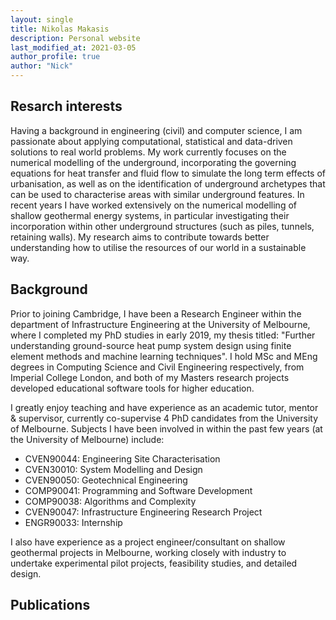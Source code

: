 ```yaml
---
layout: single
title: Nikolas Makasis
description: Personal website
last_modified_at: 2021-03-05
author_profile: true
author: "Nick"
---
```



## Resarch interests

Having a background in engineering (civil) and computer science, I am passionate about applying computational, statistical and data-driven solutions to real world problems. My work currently focuses on the numerical modelling of the underground, incorporating the governing equations for heat transfer and fluid flow to simulate the long term effects of urbanisation, as well as on the identification of underground archetypes that can be used to characterise areas with similar underground features. In recent years I have worked extensively on the numerical modelling of shallow geothermal energy systems, in particular investigating their incorporation within other underground structures (such as piles, tunnels, retaining walls). My research aims to contribute towards better understanding how to utilise the resources of our world in a sustainable way.

## Background

Prior to joining Cambridge, I have been a Research Engineer within the department of Infrastructure Engineering at the University of Melbourne, where I completed my PhD studies in early 2019, my thesis titled: "Further understanding ground-source heat pump system design using finite element methods and machine learning techniques". I hold MSc and MEng degrees in Computing Science and Civil Engineering respectively, from Imperial College London, and both of my Masters research projects developed educational software tools for higher education.   

I greatly enjoy teaching and have experience as an academic tutor, mentor & supervisor, currently co-supervise 4 PhD candidates from the University of Melbourne. Subjects I have been involved in within the past few years (at the University of Melbourne) include: 
* CVEN90044: Engineering Site Characterisation 
* CVEN30010: System Modelling and Design 
* CVEN90050: Geotechnical Engineering 
* COMP90041: Programming and Software Development 
* COMP90038: Algorithms and Complexity 
* CVEN90047: Infrastructure Engineering Research Project 
* ENGR90033: Internship

I also have experience as a project engineer/consultant on shallow geothermal projects in Melbourne, working closely with industry to undertake experimental pilot projects, feasibility studies, and detailed design. 

## Publications

<p>
<script src="https://bibbase.org/service/mendeley/b56898ae-be91-3709-b6b9-d4db3e000556/group/2d190681-313a-3771-9232-53f98498c122?jsonp=1" type="text/javascript"></script>
</p>

